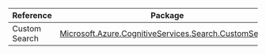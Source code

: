 | Reference | Package | Source |
|---|---|---|
|Custom Search|[Microsoft.Azure.CognitiveServices.Search.CustomSearch](https://www.nuget.org/packages/Microsoft.Azure.CognitiveServices.Search.CustomSearch)|[Github](https://github.com/Azure/azure-sdk-for-net)|
